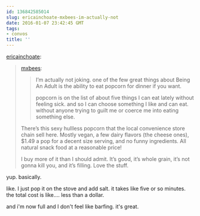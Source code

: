 ```yaml
---
id: 136842585014
slug: ericainchoate-mxbees-im-actually-not
date: 2016-01-07 23:42:45 GMT
tags:
- convos
title: ''
---
```

<p><a href="http://ericainchoate.tumblr.com/post/136842125692/mxbees-im-actually-not-joking-one-of-the-few" class="tumblr_blog">ericainchoate</a>:</p>

<blockquote><p><a class="tumblr_blog" href="http://mxbees.tumblr.com/post/136841180989">mxbees</a>:</p>
<blockquote>
<p>I’m actually not joking. one of the few great things about Being An Adult is the ability to eat popcorn for dinner if you want. </p>

<p>popcorn is on the list of about five things I can eat lately without feeling sick. and so I can choose something I like and can eat. without anyone trying to guilt me or coerce me into eating something else.</p>
</blockquote>

<p>There’s this sexy hullless popcorn that the local convenience store chain sell here. Mostly vegan, a few dairy flavors (the cheese ones), $1.49 a pop for a decent size serving, and no funny ingredients. All natural snack food at a reasonable price! </p><p>I buy more of it than I should admit. It’s good, it’s whole grain, it’s not gonna kill you, and it’s filling. Love the stuff. </p></blockquote>

<p>yup. basically. </p><p>like. I just pop it on the stove and add salt. it takes like five or so minutes. the total cost is like.... less than a dollar. </p><p>and i'm now full and I don't feel like barfing. it's great.</p>